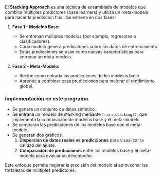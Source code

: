 El **Stacking Approach** es una técnica de ensamblado de modelos que combina múltiples predictores (base learners) y utiliza un meta-modelo para hacer la predicción final. Se entrena en dos fases:  

1. **Fase 1 - Modelos Base:**  
   - Se entrenan múltiples modelos (por ejemplo, regresores o clasificadores).  
   - Cada modelo genera predicciones sobre los datos de entrenamiento.  
   - Estas predicciones se usan como nuevas características para entrenar un meta-modelo.  

2. **Fase 2 - Meta-Modelo:**  
   - Recibe como entrada las predicciones de los modelos base.  
   - Aprende a combinar esas predicciones para mejorar el rendimiento global.  

### **Implementación en este programa**  
- Se genera un conjunto de datos sintético.  
- Se entrena un modelo de stacking mediante `train_stacking()`, que implementa la combinación de modelos base y el meta-modelo.  
- Se comparan las predicciones de los modelos base con el meta-modelo.  
- Se generan dos gráficos:  
  1. **Dispersión de datos reales vs predicciones** para visualizar la calidad del ajuste.  
  2. **Comparación de predicciones** entre los modelos base y el meta-modelo para evaluar su desempeño.  

Este enfoque permite mejorar la precisión del modelo al aprovechar las fortalezas de múltiples predictores. 
